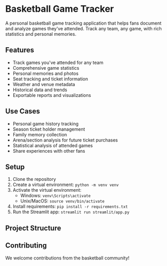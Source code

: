 # Basketball Game Tracker

A personal basketball game tracking application that helps fans document and analyze games they've attended. Track any team, any game, with rich statistics and personal memories.

## Features
- Track games you've attended for any team
- Comprehensive game statistics
- Personal memories and photos
- Seat tracking and ticket information
- Weather and venue metadata
- Historical data and trends
- Exportable reports and visualizations

## Use Cases
- Personal game history tracking
- Season ticket holder management
- Family memory collection
- Arena/section analysis for future ticket purchases
- Statistical analysis of attended games
- Share experiences with other fans

## Setup
1. Clone the repository
2. Create a virtual environment: `python -m venv venv`
3. Activate the virtual environment:
   - Windows: `venv\Scripts\activate`
   - Unix/MacOS: `source venv/bin/activate`
4. Install requirements: `pip install -r requirements.txt`
5. Run the Streamlit app: `streamlit run streamlit/app.py`

## Project Structure 

## Contributing
We welcome contributions from the basketball community! 
